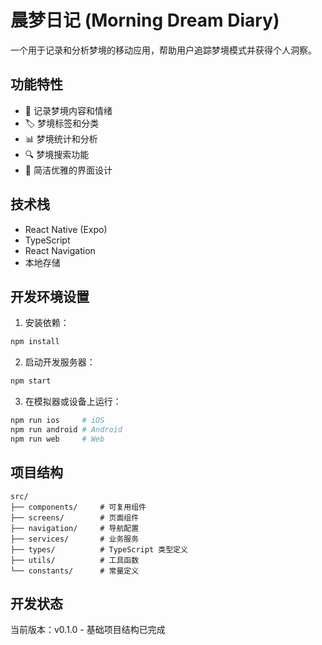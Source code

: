 # 晨梦日记 (Morning Dream Diary)

一个用于记录和分析梦境的移动应用，帮助用户追踪梦境模式并获得个人洞察。

## 功能特性

- 📝 记录梦境内容和情绪
- 🏷️ 梦境标签和分类
- 📊 梦境统计和分析
- 🔍 梦境搜索功能
- 🌙 简洁优雅的界面设计

## 技术栈

- React Native (Expo)
- TypeScript
- React Navigation
- 本地存储

## 开发环境设置

1. 安装依赖：
```bash
npm install
```

2. 启动开发服务器：
```bash
npm start
```

3. 在模拟器或设备上运行：
```bash
npm run ios     # iOS
npm run android # Android
npm run web     # Web
```

## 项目结构

```
src/
├── components/     # 可复用组件
├── screens/        # 页面组件
├── navigation/     # 导航配置
├── services/       # 业务服务
├── types/          # TypeScript 类型定义
├── utils/          # 工具函数
└── constants/      # 常量定义
```

## 开发状态

当前版本：v0.1.0 - 基础项目结构已完成